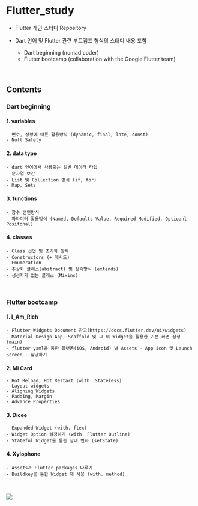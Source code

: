 # Flutter_study
- Flutter 개인 스터디 Repository
- Dart 언어 및 Flutter 관련 부트캠프 형식의 스터디 내용 포함
   
  - Dart beginning (nomad coder)  
  - Flutter bootcamp (collaboration with the Google Flutter team)

<br>

## Contents

### Dart beginning
#### 1. variables
    - 변수, 상황에 따른 활용방식 (dynamic, final, late, const)
    - Null Safety

#### 2. data type
    - dart 언어에서 사용되는 일반 데이터 타입
    - 문자열 보간
    - List 및 Collection 방식 (if, for)
    - Map, Sets

#### 3. functions
    - 함수 선언방식
    - 파라미터 활용방식 (Named, Defaults Value, Required Modified, Optioanl Positonal)

#### 4. classes
    - Class 선언 및 초기화 방식
    - Constructors (+ 메서드)
    - Enumeration
    - 추상화 클래스(abstract) 및 상속방식 (extends)
    - 생성자가 없는 클래스 (Mixins)

<br>

### Flutter bootcamp
#### 1. I_Am_Rich
    - Flutter Widgets Document 참고(https://docs.flutter.dev/ui/widgets)
    - Material Design App, Scaffold 및 그 외 Widget을 활용한 기본 화면 생성 (main)
    - flutter yaml을 통한 플랫폼(iOS, Android) 별 Assets - App icon 및 Launch Screen - 할당하기

#### 2. Mi Card
    - Hot Reload, Hot Restart (with. Stateless)
    - Layout widgets
    - Aligning Widgets
    - Padding, Margin
    - Advance Properties
    
#### 3. Dicee 
    - Expanded Widget (with. flex)
    - Widget Option 설정하기 (with. Flutter Outline)
    - Stateful Widget을 통한 상태 변화 (setState)
    
#### 4. Xylophone 
    - Assets과 Flutter packages 다루기
    - Buildkey를 통한 Widget 재 사용 (with. method)

<br>

<a href="https://hits.seeyoufarm.com"><img src="https://hits.seeyoufarm.com/api/count/incr/badge.svg?url=https%3A%2F%2Fgithub.com%2Fonthelots%2FScoop&count_bg=%230CC0DF&title_bg=%23555555&icon=&icon_color=%23E7E7E7&title=hits&edge_flat=false"/></a>
